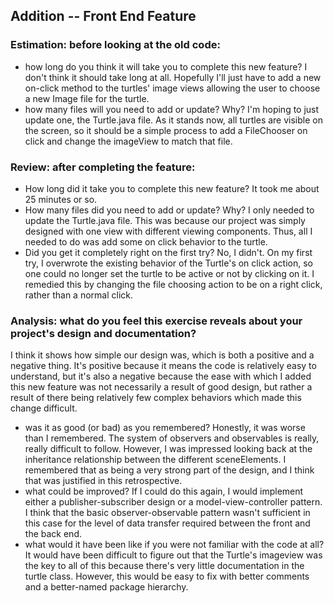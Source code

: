## Addition -- Front End Feature

### Estimation: before looking at the old code:
* how long do you think it will take you to complete this new feature?
   I don't think it should take long at all. Hopefully I'll just have to add a new on-click method to the turtles'
   image views allowing the user to choose a new Image file for the turtle.
* how many files will you need to add or update? Why?
    I'm hoping to just update one, the Turtle.java file. As it stands now, all turtles are visible on the screen,
    so it should be a simple process to add a FileChooser on click and change the imageView to match that file.

### Review: after completing the feature:
* How long did it take you to complete this new feature?
It took me about 25 minutes or so. 
* How many files did you need to add or update? Why?
I only needed to update the Turtle.java file. This was because our project was simply designed with one view with different
viewing components. Thus, all I needed to do was add some on click behavior to the turtle.
* Did you get it completely right on the first try?
No, I didn't. On my first try, I overwrote the existing behavior of the Turtle's on click action, so one could no longer set
the turtle to be active or not by clicking on it. I remedied this by changing the file choosing action to be on a right click, 
rather than a normal click.
### Analysis: what do you feel this exercise reveals about your project's design and documentation?

I think it shows how simple our design was, which is both a positive and a negative thing. It's positive because it means 
the code is relatively easy to understand, but it's also a negative because the ease with which I added this new feature was not
necessarily a result of good design, but rather a result of there being relatively few complex behaviors which made this change
difficult.

* was it as good (or bad) as you remembered?
Honestly, it was worse than I remembered. The system of observers and observables is really, really difficult to follow. However,
I was impressed looking back at the inheritance relationship between the different sceneElements. I remembered that as being
a very strong part of the design, and I think that was justified in this retrospective.
* what could be improved?
If I could do this again, I would implement either a publisher-subscriber design or a model-view-controller pattern. I think that
the basic observer-observable pattern wasn't sufficient in this case for the level of data transfer required between the front
and the back end.
* what would it have been like if you were not familiar with the code at all?
It would have been difficult to figure out that the Turtle's imageview was the key to all of this because there's very little 
documentation in the turtle class. However, this would be easy to fix with better comments and a better-named package
hierarchy. 